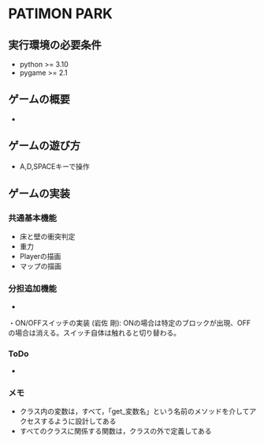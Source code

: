 # PATIMON PARK

## 実行環境の必要条件
* python >= 3.10
* pygame >= 2.1

## ゲームの概要
* 

## ゲームの遊び方
* A,D,SPACEキーで操作

## ゲームの実装
### 共通基本機能
* 床と壁の衝突判定
* 重力
* Playerの描画
* マップの描画

### 分担追加機能
* 
・ON/OFFスイッチの実装 (岩佐 剛): ONの場合は特定のブロックが出現、OFFの場合は消える。スイッチ自体は触れると切り替わる。
### ToDo
- 

### メモ
* クラス内の変数は，すべて，「get_変数名」という名前のメソッドを介してアクセスするように設計してある
* すべてのクラスに関係する関数は，クラスの外で定義してある
